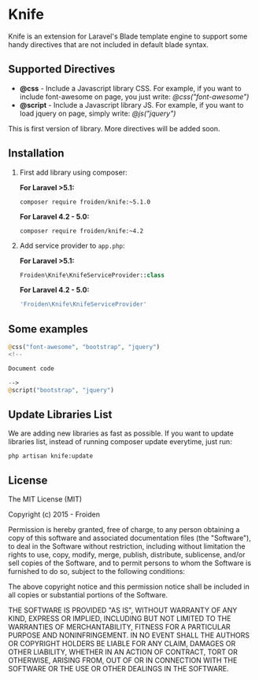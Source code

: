 # Knife

Knife is an extension for Laravel's Blade template engine to support some handy directives that are not included in default blade syntax.
## Supported Directives
- **@css** - Include a Javascript library CSS. For example, if you want to include font-awesome on page, you just write: *@css("font-awesome")*
- **@script** - Include a Javascript library JS. For example, if you want to load jquery on page, simply write: *@js("jquery")*

This is first version of library. More directives will be added soon.

## Installation
1. First add library using composer:

   **For Laravel >5.1:**
   
   `composer require froiden/knife:~5.1.0`

   **For Laravel 4.2 - 5.0:**
   
   `composer require froiden/knife:~4.2`

2. Add service provider to `app.php`:

    **For Laravel >5.1:**
    ```php
    Froiden\Knife\KnifeServiceProvider::class
    ```

    **For Laravel 4.2 - 5.0:**
    ```php
    'Froiden\Knife\KnifeServiceProvider'
    ```

## Some examples
```php
@css("font-awesome", "bootstrap", "jquery")
<!--

Document code

-->
@script("bootstrap", "jquery")
```

## Update Libraries List
We are adding new libraries as fast as possible. If you want to update libraries list, instead of running composer update everytime, just run:

`php artisan knife:update`

## License
The MIT License (MIT)

Copyright (c) 2015 - Froiden

Permission is hereby granted, free of charge, to any person obtaining a copy
of this software and associated documentation files (the "Software"), to deal
in the Software without restriction, including without limitation the rights
to use, copy, modify, merge, publish, distribute, sublicense, and/or sell
copies of the Software, and to permit persons to whom the Software is
furnished to do so, subject to the following conditions:

The above copyright notice and this permission notice shall be included in
all copies or substantial portions of the Software.

THE SOFTWARE IS PROVIDED "AS IS", WITHOUT WARRANTY OF ANY KIND, EXPRESS OR
IMPLIED, INCLUDING BUT NOT LIMITED TO THE WARRANTIES OF MERCHANTABILITY,
FITNESS FOR A PARTICULAR PURPOSE AND NONINFRINGEMENT. IN NO EVENT SHALL THE
AUTHORS OR COPYRIGHT HOLDERS BE LIABLE FOR ANY CLAIM, DAMAGES OR OTHER
LIABILITY, WHETHER IN AN ACTION OF CONTRACT, TORT OR OTHERWISE, ARISING FROM,
OUT OF OR IN CONNECTION WITH THE SOFTWARE OR THE USE OR OTHER DEALINGS IN
THE SOFTWARE.
